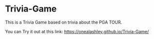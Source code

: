 # Trivia-Game

This is a Trivia Game based on trivia about the PGA TOUR.

You can Try it out at this link: https://onealashley.github.io/Trivia-Game/
